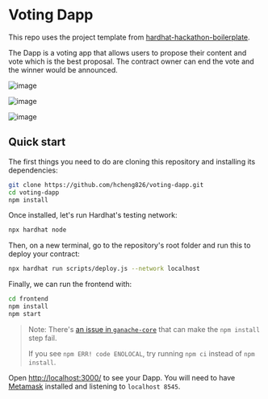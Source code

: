 # Voting Dapp

This repo uses the project template from [hardhat-hackathon-boilerplate](https://github.com/nomiclabs/hardhat-hackathon-boilerplate).

The Dapp is a voting app that allows users to propose their content and vote which is the best proposal. The contract owner can end the vote and the winner would be announced.

![image](https://user-images.githubusercontent.com/23033847/147918060-4745b83a-d51a-47b9-94c4-91f9012a71c3.png)

![image](https://user-images.githubusercontent.com/23033847/147917938-a7dbfd1c-1f9c-4dd4-a2a8-c9f0da805cff.png)

![image](https://user-images.githubusercontent.com/23033847/147917867-175ad7b4-fb14-4eab-a92e-7d6273f31811.png)

## Quick start

The first things you need to do are cloning this repository and installing its
dependencies:

```sh
git clone https://github.com/hcheng826/voting-dapp.git
cd voting-dapp
npm install
```

Once installed, let's run Hardhat's testing network:

```sh
npx hardhat node
```

Then, on a new terminal, go to the repository's root folder and run this to
deploy your contract:

```sh
npx hardhat run scripts/deploy.js --network localhost
```

Finally, we can run the frontend with:

```sh
cd frontend
npm install
npm start
```

> Note: There's [an issue in `ganache-core`](https://github.com/trufflesuite/ganache-core/issues/650) that can make the `npm install` step fail.
>
> If you see `npm ERR! code ENOLOCAL`, try running `npm ci` instead of `npm install`.

Open [http://localhost:3000/](http://localhost:3000/) to see your Dapp. You will
need to have [Metamask](https://metamask.io) installed and listening to
`localhost 8545`.

